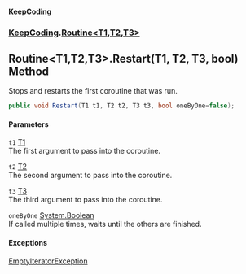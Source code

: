 #### [KeepCoding](index.md 'index')
### [KeepCoding](KeepCoding.md 'KeepCoding').[Routine&lt;T1,T2,T3&gt;](Routine.T1.T2.T3..md 'KeepCoding.Routine&lt;T1,T2,T3&gt;')
## Routine&lt;T1,T2,T3&gt;.Restart(T1, T2, T3, bool) Method
Stops and restarts the first coroutine that was run.  
```csharp
public void Restart(T1 t1, T2 t2, T3 t3, bool oneByOne=false);
```
#### Parameters
<a name='KeepCoding.Routine.T1.T2.T3..Restart(T1.T2.T3.bool).t1'></a>
`t1` [T1](Routine.T1.T2.T3..md#KeepCoding.Routine.T1.T2.T3..T1 'KeepCoding.Routine&lt;T1,T2,T3&gt;.T1')  
The first argument to pass into the coroutine.
  
<a name='KeepCoding.Routine.T1.T2.T3..Restart(T1.T2.T3.bool).t2'></a>
`t2` [T2](Routine.T1.T2.T3..md#KeepCoding.Routine.T1.T2.T3..T2 'KeepCoding.Routine&lt;T1,T2,T3&gt;.T2')  
The second argument to pass into the coroutine.
  
<a name='KeepCoding.Routine.T1.T2.T3..Restart(T1.T2.T3.bool).t3'></a>
`t3` [T3](Routine.T1.T2.T3..md#KeepCoding.Routine.T1.T2.T3..T3 'KeepCoding.Routine&lt;T1,T2,T3&gt;.T3')  
The third argument to pass into the coroutine.
  
<a name='KeepCoding.Routine.T1.T2.T3..Restart(T1.T2.T3.bool).oneByOne'></a>
`oneByOne` [System.Boolean](https://docs.microsoft.com/en-us/dotnet/api/System.Boolean 'System.Boolean')  
If called multiple times, waits until the others are finished.
  
#### Exceptions
[EmptyIteratorException](EmptyIteratorException.md 'KeepCoding.Internal.EmptyIteratorException')  
